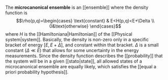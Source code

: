 The **microcanonical ensemble** is an [[ensemble]] where the density function is
$$\rho(p,q)=\begin{cases}
\text{constant} & E<H(p,q)<E+\Delta \\
0&\text{otherwise}
\end{cases}$$
where $H$ is the [[Hamiltoniana|Hamiltonian]] of the [[Physical system|system]]. Basically, the density is non-zero only in a specific bracket of energy $[E,E+\Delta]$, and constant within that bracket. $\Delta$ is a small constant ($\Delta\ll E$) that allows for some uncertainty in the energy measurements. Since the density function describes the [[probability]] that the system will be in a given [[stato|state]], all allowed states of a microcanonical ensemble are equally likely, which satisfies the [[equal a priori probability hypothesis]].